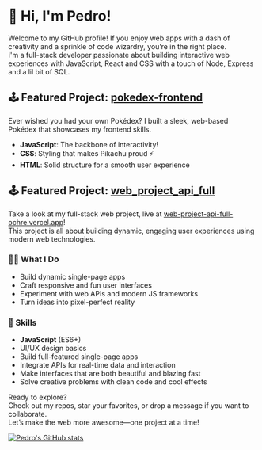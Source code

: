 # 👋 Hi, I'm Pedro!

Welcome to my GitHub profile! If you enjoy web apps with a dash of creativity and a sprinkle of code wizardry, you’re in the right place.  
I'm a full-stack developer passionate about building interactive web experiences with JavaScript, React and CSS with a touch of Node, Express and a lil bit of SQL.

## 🕹️ Featured Project: [pokedex-frontend](https://github.com/phendges7/pokedex-frontend)

Ever wished you had your own Pokédex? I built a sleek, web-based Pokédex that showcases my frontend skills.  
- **JavaScript**: The backbone of interactivity!  
- **CSS**: Styling that makes Pikachu proud ⚡  
- **HTML**: Solid structure for a smooth user experience

## 🕹️ Featured Project: [web_project_api_full](https://github.com/phendges7/web_project_api_full)
Take a look at my full-stack web project, live at [web-project-api-full-ochre.vercel.app](https://web-project-api-full-ochre.vercel.app)!  
This project is all about building dynamic, engaging user experiences using modern web technologies.

### 🧑‍💻 What I Do
- Build dynamic single-page apps
- Craft responsive and fun user interfaces
- Experiment with web APIs and modern JS frameworks
- Turn ideas into pixel-perfect reality

### 🚀 Skills
- **JavaScript** (ES6+)
- UI/UX design basics
- Build full-featured single-page apps
- Integrate APIs for real-time data and interaction
- Make interfaces that are both beautiful and blazing fast
- Solve creative problems with clean code and cool effects

Ready to explore?  
Check out my repos, star your favorites, or drop a message if you want to collaborate.  
Let’s make the web more awesome—one project at a time!

[![Pedro's GitHub stats](https://github-readme-stats.vercel.app/api?username=phendges7&show_icons=true&theme=merko&hide_rank=true)](https://github.com/anuraghazra/github-readme-stats)
